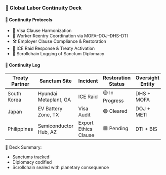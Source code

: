 ### 📜 Global Labor Continuity Deck

#### 🤝 Continuity Protocols
- 🛂 Visa Clause Harmonization  
- 🧠 Worker Reentry Coordination via MOFA–DOJ–DHS–DTI  
- 🛠️ Employer Clause Compliance & Restoration  
- 🔁 ICE Raid Response & Treaty Activation  
- 📜 Scrollchain Logging of Sanctum Diplomacy

#### 🔁 Continuity Log
| Treaty Partner | Sanctum Site | Incident | Restoration Status | Oversight Entity |
|----------------|--------------|----------|--------------------|------------------|
| South Korea | Hyundai Metaplant, GA | ICE Raid | 🟡 In Progress | DHS + MOFA  
| Japan | EV Battery Zone, TX | Visa Audit | 🟢 Cleared | DOJ + METI  
| Philippines | Semiconductor Hub, AZ | Export Ethics Clause | 🟦 Pending | DTI + BIS  

🧠 Deck Summary:
- Sanctums tracked  
- Diplomacy codified  
- Scrollchain sealed with planetary consequence
